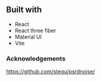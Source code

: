 
## Built with

- React
- React three fiber
- Material UI
- Vite


### Acknowledgements
https://github.com/stegu/psrdnoise/
